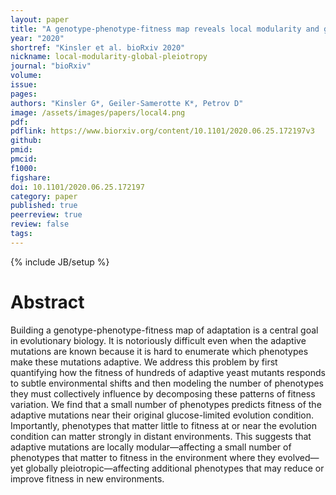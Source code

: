 ```yaml
---
layout: paper
title: "A genotype-phenotype-fitness map reveals local modularity and global pleiotropy"
year: "2020"
shortref: "Kinsler et al. bioRxiv 2020"
nickname: local-modularity-global-pleiotropy
journal: "bioRxiv"
volume: 
issue: 
pages: 
authors: "Kinsler G*, Geiler-Samerotte K*, Petrov D"
image: /assets/images/papers/local4.png
pdf: 
pdflink: https://www.biorxiv.org/content/10.1101/2020.06.25.172197v3
github: 
pmid: 
pmcid: 
f1000: 
figshare: 
doi: 10.1101/2020.06.25.172197
category: paper
published: true
peerreview: true
review: false
tags: 
---
```

{% include JB/setup %}

# Abstract 

Building a genotype-phenotype-fitness map of adaptation is a central goal in evolutionary biology. It is notoriously difficult even when the adaptive mutations are known because it is hard to enumerate which phenotypes make these mutations adaptive. We address this problem by first quantifying how the fitness of hundreds of adaptive yeast mutants responds to subtle environmental shifts and then modeling the number of phenotypes they must collectively influence by decomposing these patterns of fitness variation. We find that a small number of phenotypes predicts fitness of the adaptive mutations near their original glucose-limited evolution condition. Importantly, phenotypes that matter little to fitness at or near the evolution condition can matter strongly in distant environments. This suggests that adaptive mutations are locally modular—affecting a small number of phenotypes that matter to fitness in the environment where they evolved—yet globally pleiotropic—affecting additional phenotypes that may reduce or improve fitness in new environments.